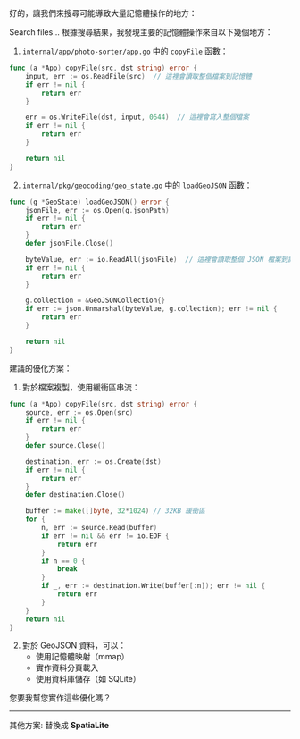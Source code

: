 好的，讓我們來搜尋可能導致大量記憶體操作的地方：


Search files...
根據搜尋結果，我發現主要的記憶體操作來自以下幾個地方：

1. `internal/app/photo-sorter/app.go` 中的 `copyFile` 函數：
```go
func (a *App) copyFile(src, dst string) error {
    input, err := os.ReadFile(src)  // 這裡會讀取整個檔案到記憶體
    if err != nil {
        return err
    }

    err = os.WriteFile(dst, input, 0644)  // 這裡會寫入整個檔案
    if err != nil {
        return err
    }

    return nil
}
```

2. `internal/pkg/geocoding/geo_state.go` 中的 `loadGeoJSON` 函數：
```go
func (g *GeoState) loadGeoJSON() error {
    jsonFile, err := os.Open(g.jsonPath)
    if err != nil {
        return err
    }
    defer jsonFile.Close()

    byteValue, err := io.ReadAll(jsonFile)  // 這裡會讀取整個 JSON 檔案到記憶體
    if err != nil {
        return err
    }

    g.collection = &GeoJSONCollection{}
    if err := json.Unmarshal(byteValue, g.collection); err != nil {
        return err
    }

    return nil
}
```

建議的優化方案：

1. 對於檔案複製，使用緩衝區串流：
```go
func (a *App) copyFile(src, dst string) error {
    source, err := os.Open(src)
    if err != nil {
        return err
    }
    defer source.Close()

    destination, err := os.Create(dst)
    if err != nil {
        return err
    }
    defer destination.Close()

    buffer := make([]byte, 32*1024) // 32KB 緩衝區
    for {
        n, err := source.Read(buffer)
        if err != nil && err != io.EOF {
            return err
        }
        if n == 0 {
            break
        }
        if _, err := destination.Write(buffer[:n]); err != nil {
            return err
        }
    }
    return nil
}
```

2. 對於 GeoJSON 資料，可以：
   - 使用記憶體映射（mmap）
   - 實作資料分頁載入
   - 使用資料庫儲存（如 SQLite）

您要我幫您實作這些優化嗎？


---
其他方案: 替換成 **SpatiaLite**
